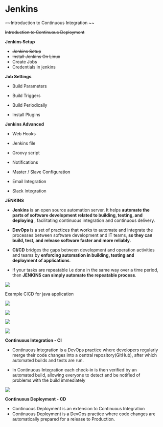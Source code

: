 # **Jenkins**

~~Introduction to Continuous Integration ~~

~~Introduction to Continuous Deployment~~

**Jenkins Setup**

- ~~Jenkins Setup~~
- ~~Install Jenkins On Linux~~
- Create Jobs
- Credentials in jenkins

**Job Settings**

- Build Parameters

- Build Triggers
- Build Periodically
- Install Plugins

**Jenkins Advanced**

- Web Hooks
- Jenkins file
- Groovy script

- Notifications
- Master / Slave Configuration
- Email Integration
- Slack Integration

**JENKINS**

- **Jenkins** is an open source automation server. It helps **automate the parts of software development related to building, testing, and deploying** , facilitating continuous integration and continuous delivery.

- **DevOps** is a set of practices that works to automate and integrate the processes between software development and IT teams, **so they can build, test, and release software faster and more reliably**.

- **CI/CD** bridges the gaps between development and operation activities and teams by **enforcing automation in building, testing and deployment of applications**.

- If your tasks are repeatable i.e done in the same way over a time period, then **JENKINS can simply automate the repeatable process**.

![](RackMultipart20230515-1-138bwu_html_d6abd4cb95d2299c.png)

Example CICD for java application

 ![](RackMultipart20230515-1-138bwu_html_81f9527100a216ed.png)

![](RackMultipart20230515-1-138bwu_html_9152029d1b1244a0.png)

![](RackMultipart20230515-1-138bwu_html_5c923ee6c3d3e0d5.png)

![](RackMultipart20230515-1-138bwu_html_a1deb7d927e3446d.png)

**Continuous Integration - CI**

- Continuous Integration is a DevOps practice where developers regularly merge their code changes into a central repository(GitHub), after which automated builds and tests are run.

- In Continuous Integration each check-in is then verified by an automated build, allowing everyone to detect and be notified of problems with the build immediately

![](RackMultipart20230515-1-138bwu_html_3ac0692866f74e60.png)

**Continuous Deployment - CD**

- Continuous Deployment is an extension to Continuous Integration
- Continuous Deployment is a DevOps practice where code changes are automatically prepared for a release to Production.

